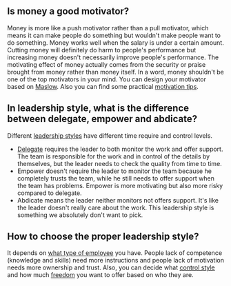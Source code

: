 ## Is money a good motivator?
Money is more like a push motivator rather than a pull motivator, which means it can make people do something but wouldn't make people want to do something. Money works well when the salary is under a certain amount. Cutting money will definitely do harm to people's performance but increasing money doesn't necessarily improve people's performance. The motivating effect of money actually comes from the security or praise brought from money rather than money itself. In a word, money shouldn't be one of the top motivators in your mind. You can design your motivator based on [Maslow](https://github.com/crazywooooorm/Theory/blob/master/Marketing/Leadership/Motivation_by_Maslow.pdf). Also you can find some practical [motivation tips](https://github.com/crazywooooorm/Theory/blob/master/Marketing/Leadership/Motivation_Tips.pdf).

## In leadership style, what is the difference between delegate, empower and abdicate?
Different [leadership styles](https://github.com/crazywooooorm/Theory/blob/master/Marketing/Leadership/Leadership_Style.pdf) have different time require and control levels.
* [Delegate](https://github.com/crazywooooorm/Theory/blob/master/Marketing/Leadership/Steps_to_Delegating.pdf) requires the leader to both monitor the work and offer support. The team is responsible for the work and in control of the details by themselves, but the leader needs to check the quality from time to time.
* Empower doesn't require the leader to monitor the team because he completely trusts the team, while he still needs to offer support when the team has problems. Empower is more motivating but also more risky compared to delegate.
* Abdicate means the leader neither monitors not offers support. It's like the leader doesn't really care about the work. This leadership style is something we absolutely don't want to pick.

## How to choose the proper leadership style?
It depends on [what type of employee](https://github.com/crazywooooorm/Theory/blob/master/Marketing/Leadership/Different_People_Type.pdf) you have. People lack of competence (knowledge and skills) need more instructions and people lack of motivation needs more ownership and trust. Also, you can decide what [control style](https://github.com/crazywooooorm/Theory/blob/master/Marketing/Leadership/Control_Styles.pdf) and how much [freedom](https://github.com/crazywooooorm/Theory/blob/master/Marketing/Leadership/Freedom_Ladder.pdf) you want to offer based on who they are.
